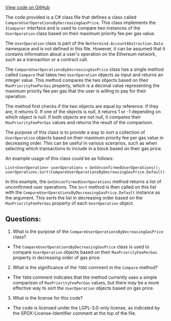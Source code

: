 [View code on GitHub](https://github.com/NethermindEth/nethermind/src/Nethermind/Nethermind.AccountAbstraction/Source/CompareUserOperationsByDecreasingGasPrice.cs)

The code provided is a C# class file that defines a class called `CompareUserOperationsByDecreasingGasPrice`. This class implements the `IComparer` interface and is used to compare two instances of the `UserOperation` class based on their maximum priority fee per gas value. 

The `UserOperation` class is part of the `Nethermind.AccountAbstraction.Data` namespace and is not defined in this file. However, it can be assumed that it contains information about a user's operation on the Ethereum network, such as a transaction or a contract call. 

The `CompareUserOperationsByDecreasingGasPrice` class has a single method called `Compare` that takes two `UserOperation` objects as input and returns an integer value. This method compares the two objects based on their `MaxPriorityFeePerGas` property, which is a decimal value representing the maximum priority fee per gas that the user is willing to pay for their operation. 

The method first checks if the two objects are equal by reference. If they are, it returns 0. If one of the objects is null, it returns 1 or -1 depending on which object is null. If both objects are not null, it compares their `MaxPriorityFeePerGas` values and returns the result of the comparison. 

The purpose of this class is to provide a way to sort a collection of `UserOperation` objects based on their maximum priority fee per gas value in decreasing order. This can be useful in various scenarios, such as when selecting which transactions to include in a block based on their gas price. 

An example usage of this class could be as follows:

```
List<UserOperation> userOperations = GetUnconfirmedUserOperations();
userOperations.Sort(CompareUserOperationsByDecreasingGasPrice.Default);
```

In this example, the `GetUnconfirmedUserOperations` method returns a list of unconfirmed user operations. The `Sort` method is then called on this list with the `CompareUserOperationsByDecreasingGasPrice.Default` instance as the argument. This sorts the list in decreasing order based on the `MaxPriorityFeePerGas` property of each `UserOperation` object.
## Questions: 
 1. What is the purpose of the `CompareUserOperationsByDecreasingGasPrice` class?
- The `CompareUserOperationsByDecreasingGasPrice` class is used to compare `UserOperation` objects based on their `MaxPriorityFeePerGas` property in decreasing order of gas price.

2. What is the significance of the `TODO` comment in the `Compare` method?
- The `TODO` comment indicates that the method currently uses a simple comparison of `MaxPriorityFeePerGas` values, but there may be a more effective way to sort the `UserOperation` objects based on gas price.

3. What is the license for this code?
- The code is licensed under the LGPL-3.0-only license, as indicated by the SPDX-License-Identifier comment at the top of the file.